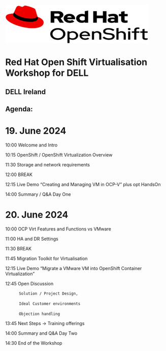 <img src="https://github.com/RHEPDS/OCPFundation4IBM/blob/main/logo.png" width="450" height="120">

# Red Hat Open Shift Virtualisation Workshop for DELL

## DELL Ireland

## Agenda:

# 19. June 2024

10:00		Welcome and Intro

10:15		OpenShift / OpenShift Virtualization Overview 

11:30		Storage and network requirements

12:00		 BREAK 		

12:15		Live Demo  “Creating and Managing VM in OCP-V” plus opt HandsOn

14:00		Summary / Q&A  Day One 

# 20. June 2024

10:00		OCP Virt Features and Functions vs VMware

11:00		HA and DR Settings 

11:30		BREAK

11:45		Migration Toolkit for Virtualisation

12:15		Live Demo “Migrate a VMware VM into OpenShift Container Virtualization”

12:45		Open Discussion

          Solution / Project Design, 

          Ideal Customer environments 

          Objection handling

13:45		Next Steps -> Training offerings

14:00		Summary and Q&A Day Two

14:30		End of the Workshop

